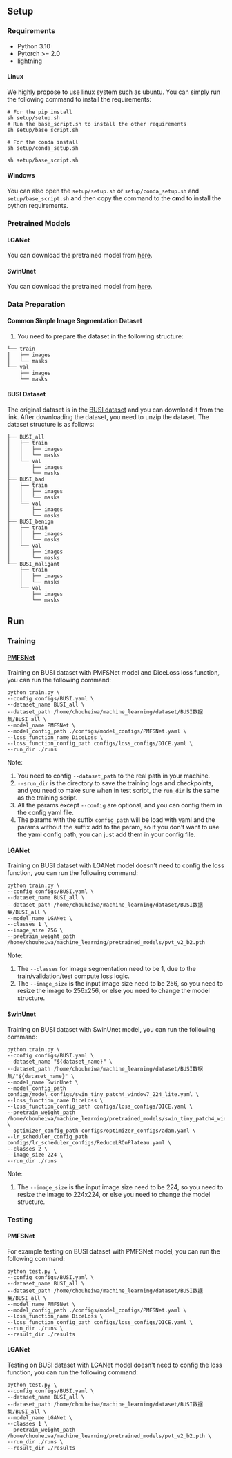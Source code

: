 ## Setup

### Requirements

- Python 3.10
- Pytorch >= 2.0
- lightning

#### Linux

We highly propose to use linux system such as ubuntu. You can simply run the following command to install the
requirements:

```shell
# For the pip install
sh setup/setup.sh 
# Run the base_script.sh to install the other requirements
sh setup/base_script.sh
``` 

```shell
# For the conda install
sh setup/conda_setup.sh

sh setup/base_script.sh
```

#### Windows

You can also open the `setup/setup.sh` or `setup/conda_setup.sh` and `setup/base_script.sh` and then copy the command to
the **cmd** to install the python requirements.

### Pretrained Models
#### LGANet
You can download the pretrained model from [here](https://drive.google.com/drive/folders/1Eu8v9vMRvt-dyCH0XSV2i77lAd62nPXV).
#### SwinUnet
You can download the pretrained model from [here](https://drive.google.com/drive/folders/1UC3XOoezeum0uck4KBVGa8osahs6rKUY?usp=sharing).

### Data Preparation

#### Common Simple Image Segmentation Dataset
1. You need to prepare the dataset in the following structure:
```
└── train
│   ├── images
│   └── masks
└── val
    ├── images
    └── masks
```
#### BUSI Dataset

The original dataset is in
the [BUSI dataset](https://academictorrents.com/details/1f0b5b8b9d3f6f1b3e8f4baf1b7e3f3b6f3b7f1b) and you can download
it from the link. After downloading the dataset, you need to unzip the dataset. The dataset structure is as follows:

```
├── BUSI_all
│   ├── train
│   │   ├── images
│   │   └── masks
│   └── val
│       ├── images
│       └── masks
├── BUSI_bad
│   ├── train
│   │   ├── images
│   │   └── masks
│   └── val
│       ├── images
│       └── masks
├── BUSI_benign
│   ├── train
│   │   ├── images
│   │   └── masks
│   └── val
│       ├── images
│       └── masks
└── BUSI_maligant
    ├── train
    │   ├── images
    │   └── masks
    └── val
        ├── images
        └── masks
```

## Run

### Training

#### [PMFSNet](https://github.com/yykzjh/PMFSNet)

Training on BUSI dataset with PMFSNet model and DiceLoss loss function, you can run the following command:

```shell
python train.py \
--config configs/BUSI.yaml \
--dataset_name BUSI_all \
--dataset_path /home/chouheiwa/machine_learning/dataset/BUSI数据集/BUSI_all \
--model_name PMFSNet \
--model_config_path ./configs/model_configs/PMFSNet.yaml \
--loss_function_name DiceLoss \
--loss_function_config_path configs/loss_configs/DICE.yaml \
--run_dir ./runs
```

Note:

1. You need to config `--dataset_path` to the real path in your machine.
2. `--srun_dir` is the directory to save the training logs and checkpoints, and you need to make sure when in test
   script, the `run_dir` is the same as the training script.
3. All the params except `--config` are optional, and you can config them in the config yaml file.
4. The params with the suffix `config_path` will be load with yaml and the params without the suffix add to the param,
   so if you don't want to use the yaml config path, you can just add them in your config file.

#### LGANet

Training on BUSI dataset with LGANet model doesn't need to config the loss function, you can run the following command:

```shell
python train.py \
--config configs/BUSI.yaml \
--dataset_name BUSI_all \
--dataset_path /home/chouheiwa/machine_learning/dataset/BUSI数据集/BUSI_all \
--model_name LGANet \
--classes 1 \
--image_size 256 \
--pretrain_weight_path /home/chouheiwa/machine_learning/pretrained_models/pvt_v2_b2.pth
```

Note:

1. The `--classes` for image segmentation need to be 1, due to the train/validation/test compute loss logic.
2. The `--image_size` is the input image size need to be 256, so you need to resize the image to 256x256, or else you need to change the model structure.

#### [SwinUnet](https://github.com/HuCaoFighting/Swin-Unet)
Training on BUSI dataset with SwinUnet model, you can run the following command:

```shell
python train.py \
--config configs/BUSI.yaml \
--dataset_name "${dataset_name}" \
--dataset_path /home/chouheiwa/machine_learning/dataset/BUSI数据集/"${dataset_name}" \
--model_name SwinUnet \
--model_config_path configs/model_configs/swin_tiny_patch4_window7_224_lite.yaml \
--loss_function_name DiceLoss \
--loss_function_config_path configs/loss_configs/DICE.yaml \
--pretrain_weight_path /home/chouheiwa/machine_learning/pretrained_models/swin_tiny_patch4_window7_224.pth \
--optimizer_config_path configs/optimizer_configs/adam.yaml \
--lr_scheduler_config_path configs/lr_scheduler_configs/ReduceLROnPlateau.yaml \
--classes 2 \
--image_size 224 \
--run_dir ./runs
```

Note:

1. The `--image_size` is the input image size need to be 224, so you need to resize the image to 224x224, or else you need to change the model structure.

### Testing

#### PMFSNet

For example testing on BUSI dataset with PMFSNet model, you can run the following command:

```shell
python test.py \
--config configs/BUSI.yaml \
--dataset_name BUSI_all \
--dataset_path /home/chouheiwa/machine_learning/dataset/BUSI数据集/BUSI_all \
--model_name PMFSNet \
--model_config_path ./configs/model_configs/PMFSNet.yaml \
--loss_function_name DiceLoss \
--loss_function_config_path configs/loss_configs/DICE.yaml \
--run_dir ./runs \
--result_dir ./results
```

#### LGANet

Testing on BUSI dataset with LGANet model doesn't need to config the loss function, you can run the following command:

```shell
python test.py \
--config configs/BUSI.yaml \
--dataset_name BUSI_all \
--dataset_path /home/chouheiwa/machine_learning/dataset/BUSI数据集/BUSI_all \
--model_name LGANet \
--classes 1 \
--pretrain_weight_path /home/chouheiwa/machine_learning/pretrained_models/pvt_v2_b2.pth \
--run_dir ./runs \
--result_dir ./results
```